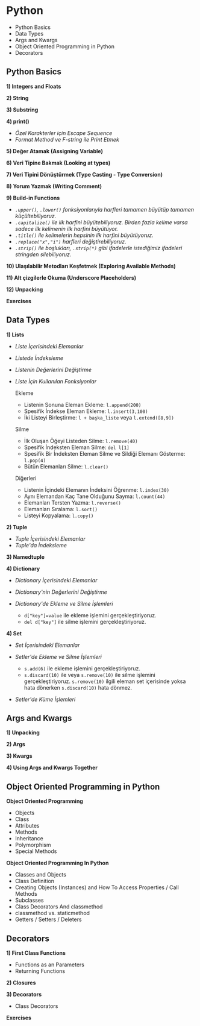 
# Python

- Python Basics
- Data Types
- Args and Kwargs
- Object Oriented Programming in Python
- Decorators

## Python Basics

**1) Integers and Floats**

**2) String**

**3) Substring**

**4) print()**

  - *Özel Karakterler için Escape Sequence*
  - *Format Method ve F-string ile Print Etmek*
  
**5) Değer Atamak (Assigning Variable)**

**6) Veri Tipine Bakmak (Looking at types)**

**7) Veri Tipini Dönüştürmek (Type Casting - Type Conversion)**

**8) Yorum Yazmak (Writing Comment)**

**9) Build-in Functions**

  - *`.upper()`, `.lower()` fonksiyonlarıyla harfleri tamamen büyütüp tamamen küçültebiliyoruz.*
  - *`.capitalize()` ile ilk harfini büyütebiliyoruz. Birden fazla kelime varsa sadece ilk kelimenin ilk harfini büyütüyor.*
  - *`.title()` ile kelimelerin hepsinin ilk harfini büyütüyoruz.*
  - *`.replace("x","i")` harfleri değiştirebiliyoruz.*
  - *`.strip()` ile boşlukları, `.strip(*)` gibi ifadelerle istediğimiz ifadeleri stringden silebiliyoruz.*

**10) Ulaşılabilir Metodları Keşfetmek (Exploring Available Methods)**

**11) Alt çizgilerle Okuma (Underscore Placeholders)**

**12) Unpacking**

**Exercises**


## Data Types

**1) Lists**
- *Liste İçerisindeki Elemanlar*
- *Listede İndeksleme*
- *Listenin Değerlerini Değiştirme*
- *Liste İçin Kullanılan Fonksiyonlar*

  Ekleme
  - Listenin Sonuna Eleman Ekleme: `l.append(200)`
  - Spesifik İndekse Eleman Ekleme: `l.insert(3,100)`
  - İki Listeyi Birleştirme: `l + başka_liste` veya `l.extend([8,9])`

  Silme
  - İlk Oluşan Öğeyi Listeden Silme: `l.remove(40)`
  - Spesifik İndeksten Eleman Silme: `del l[1]`
  - Spesifik Bir İndeksten Eleman Silme ve Sildiği Elemanı Gösterme: `l.pop(4)`
  - Bütün Elemanları Silme: `l.clear()`

  Diğerleri
  - Listenin İçindeki Elemanın İndeksini Öğrenme: `l.index(30)`
  - Aynı Elemandan Kaç Tane Olduğunu Sayma: `l.count(44)`
  - Elemanları Tersten Yazma: `l.reverse()`  
  - Elemanları Sıralama: `l.sort()`
  - Listeyi Kopyalama: `l.copy()`



**2) Tuple**

- *Tuple İçerisindeki Elemanlar*
- *Tuple'da İndeksleme*

**3) Namedtuple**

**4) Dictionary**

- *Dictionary İçerisindeki Elemanlar*
- *Dictionary'nin Değerlerini Değiştirme*
- *Dictionary'de Ekleme ve Silme İşlemleri*

  - `d["key"]=value` ile ekleme işlemini gerçekleştiriyoruz.
  - `del d["key"]` ile silme işlemini gerçekleştiriyoruz.

**4) Set**

- *Set İçerisindeki Elemanlar*
- *Setler'de Ekleme ve Silme İşlemleri*

  - `s.add(6)` ile ekleme işlemini gerçekleştiriyoruz.
  - `s.discard(10)` ile veya `s.remove(10)` ile silme işlemini gerçekleştiriyoruz. `s.remove(10)` ilgili eleman set içerisinde yoksa hata dönerken `s.discard(10)` hata dönmez.

- *Setler'de Küme İşlemleri*


## Args and Kwargs

**1) Unpacking**

**2) Args**

**3) Kwargs**

**4) Using Args and Kwargs Together**

## Object Oriented Programming in Python

**Object Oriented Programming**
  - Objects
  - Class
  - Attributes
  - Methods
  - Inheritance
  - Polymorphism
  - Special Methods
  
 **Object Oriented Programming In Python**
 - Classes and Objects
  - Class Definition
  - Creating Objects (Instances) and How To Access Properties / Call Methods
  - Subclasses
  - Class Decorators And classmethod
  - classmethod vs. staticmethod
  - Getters / Setters / Deleters

## Decorators

**1) First Class Functions**
  - Functions as an Parameters
  - Returning Functions

**2) Closures**

**3) Decorators**
  - Class Decorators

**Exercises**
